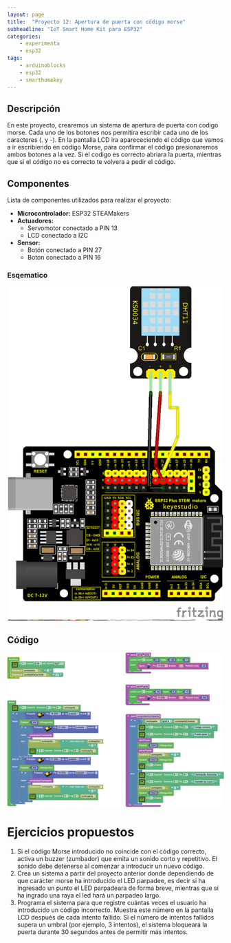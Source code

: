 ```yaml
---
layout: page
title:  "Proyecto 12: Apertura de puerta con código morse"
subheadline: "IoT Smart Home Kit para ESP32"
categories:
    - experimenta
    - esp32
tags:
    - arduinoblocks
    - esp32
    - smarthomekey
---
```


## Descripción
En este proyecto, crearemos un sistema de apertura de puerta con codigo morse. Cada uno de los botones nos permitira escribir cada uno de los caracteres (. y -). En la pantalla LCD ira aparececiendo el código que vamos a ir escribiendo en código Morse, para confirmar el código presionaremos ambos botones a la vez. Si el codigo es correcto abriara la puerta, mientras que si el código no es correcto te volvera a pedir el código.

## Componentes
Lista de componentes utilizados para realizar el proyecto:
- **Microcontrolador:** ESP32 STEAMakers
- **Actuadores:**
    - Servomotor conectado a PIN 13
    - LCD conectado a I2C
- **Sensor:**
    - Botón conectado a PIN 27
    - Boton conectado a PIN 16

### Esqematico 
<p align="center">
    <img src="/images/experimenta/esp32/Proyectos/P12_Esquematico.png" alt="Proyecto 12" width="500"/>
</p>

## Código 
<p align="center">
    <img src="/images/experimenta/esp32/Proyectos/Proyecto12.png" alt="Proyecto 12" width="700"/>
</p>

# Ejercicios propuestos 
1.	Si el código Morse introducido no coincide con el código correcto, activa un buzzer (zumbador) que emita un sonido corto y repetitivo. El sonido debe detenerse al comenzar a introducir un nuevo código.
2.	Crea un sistema a partir del proyecto anterior donde dependiendo de que carácter morse ha introducido el LED parpadee, es decir si ha ingresado un punto el LED parpadeara de forma breve, mientras que si ha ingrado una raya el led hará un parpadeo largo.
3.	Programa el sistema para que registre cuántas veces el usuario ha introducido un código incorrecto. Muestra este número en la pantalla LCD después de cada intento fallido. Si el número de intentos fallidos supera un umbral (por ejemplo, 3 intentos), el sistema bloqueará la puerta durante 30 segundos antes de permitir más intentos.